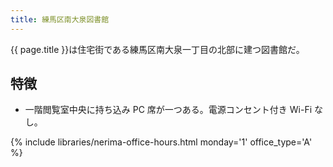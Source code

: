 ```yaml
---
title: 練馬区南大泉図書館
---
```


{{ page.title }}は住宅街である練馬区南大泉一丁目の北部に建つ図書館だ。

## 特徴

* 一階閲覧室中央に持ち込み PC 席が一つある。電源コンセント付き Wi-Fi なし。

{% include libraries/nerima-office-hours.html monday='1' office_type='A' %}
